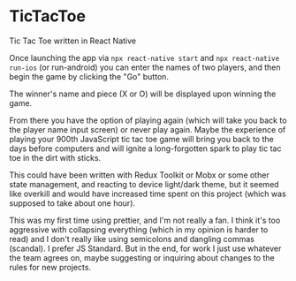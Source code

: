 # TicTacToe
Tic Tac Toe written in React Native

Once launching the app via `npx react-native start` and `npx react-native run-ios` (or run-android) you can enter the names of two players, and then begin the game by clicking the "Go" button.

The winner's name and piece (X or O) will be displayed upon winning the game.

From there you have the option of playing again (which will take you back to the player name input screen) or never play again. Maybe the experience of playing your 900th JavaScript tic tac toe game will bring you back to the days before computers and will ignite a long-forgotten spark to play tic tac toe in the dirt with sticks.

This could have been written with Redux Toolkit or Mobx or some other state management, and reacting to device light/dark theme, but it seemed like overkill and would have increased time spent on this project (which was supposed to take about one hour).

This was my first time using prettier, and I'm not really a fan. I think it's too aggressive with collapsing everything (which in my opinion is harder to read) and I don't really like using semicolons and dangling commas (scandal). I prefer JS Standard. But in the end, for work I just use whatever the team agrees on, maybe suggesting or inquiring about changes to the rules for new projects.
